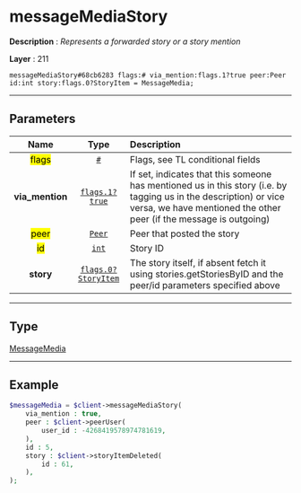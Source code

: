# messageMediaStory

**Description** : *Represents a forwarded story or a story mention*

**Layer** : 211

```tl
messageMediaStory#68cb6283 flags:# via_mention:flags.1?true peer:Peer id:int story:flags.0?StoryItem = MessageMedia;
```

---

## Parameters

| Name | Type | Description |
| :---: | :---: | :--- |
| <mark>flags</mark> | [`#`](type/#) | Flags, see TL conditional fields |
| **via_mention** | [`flags.1?true`](type/true) | If set, indicates that this someone has mentioned us in this story (i.e. by tagging us in the description) or vice versa, we have mentioned the other peer (if the message is outgoing) |
| <mark>peer</mark> | [`Peer`](type/Peer) | Peer that posted the story |
| <mark>id</mark> | [`int`](type/int) | Story ID |
| **story** | [`flags.0?StoryItem`](type/StoryItem) | The story itself, if absent fetch it using stories.getStoriesByID and the peer/id parameters specified above |

---

## Type

[MessageMedia](type/MessageMedia)

---

## Example

```php
$messageMedia = $client->messageMediaStory(
	via_mention : true,
	peer : $client->peerUser(
		user_id : -4268419578974781619,
	),
	id : 5,
	story : $client->storyItemDeleted(
		id : 61,
	),
);
```